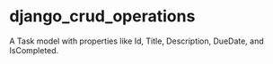 # django_crud_operations
A Task model with properties like Id, Title, Description, DueDate, and IsCompleted. 
